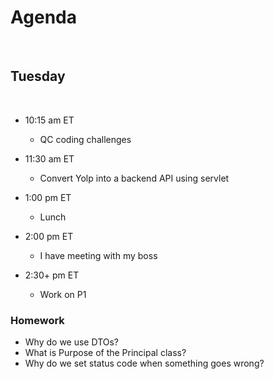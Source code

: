 # Agenda

<br>

## Tuesday

<br>

- 10:15 am ET
  - QC coding challenges


- 11:30 am ET
  - Convert Yolp into a backend API using servlet


- 1:00 pm ET
  - Lunch


- 2:00 pm ET
  - I have meeting with my boss


- 2:30+ pm ET
  - Work on P1

### Homework
- Why do we use DTOs?
- What is Purpose of the Principal class?
- Why do we set status code when something goes wrong?
